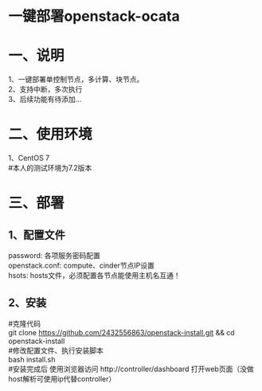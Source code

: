 一键部署openstack-ocata
=======================
# 一、说明  
1、一键部署单控制节点，多计算、块节点。  
2、支持中断，多次执行  
3、后续功能有待添加...  

# 二、使用环境  
1、CentOS 7  
#本人的测试环境为7.2版本  

# 三、部署  
## 1、配置文件  
password:               各项服务密码配置  
openstack.conf:         compute、cinder节点IP设置  
hsots:                  hosts文件，必须配置各节点能使用主机名互通！  
## 2、安装  
#克隆代码  
git clone https://github.com/2432556863/openstack-install.git && cd openstack-install  
#修改配置文件、执行安装脚本    
bash install.sh  
#安装完成后
使用浏览器访问 http://controller/dashboard 打开web页面（没做host解析可使用ip代替controller）
